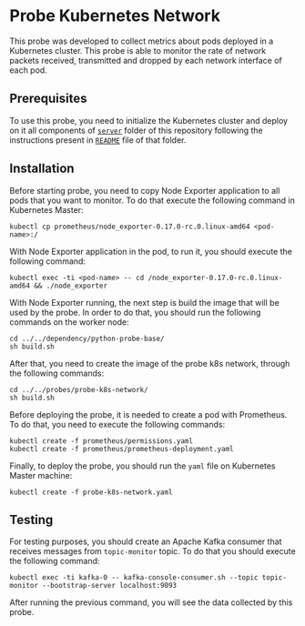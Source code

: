 
# Probe Kubernetes Network 
This probe was developed to collect metrics about pods deployed in a Kubernetes cluster. This probe is able to monitor the rate of network packets received, transmitted and dropped by each network interface of each pod.
## Prerequisites
To use this probe, you need to initialize the Kubernetes cluster and deploy on it all components of [`server`](https://github.com/eubr-atmosphere/tma-framework-m/tree/master/development/server) folder of this repository following the instructions present in [`README`](https://github.com/eubr-atmosphere/tma-framework-m/tree/master/development/server/README.md)  file of that folder.
## Installation

Before starting probe, you need to copy Node Exporter application to all pods that you want to monitor. To do that execute the following command in Kubernetes Master:
 ```
kubectl cp prometheus/node_exporter-0.17.0-rc.0.linux-amd64 <pod-name>:/
```
With Node Exporter application in the pod, to run it, you should execute the following command:
 ```
kubectl exec -ti <pod-name> -- cd /node_exporter-0.17.0-rc.0.linux-amd64 && ./node_exporter
```
With Node Exporter running, the next step is build the image that will be used by the probe.
In order to do that, you should run the following commands on the worker node:

```
cd ../../dependency/python-probe-base/
sh build.sh
```

After that, you need to create the image of the probe k8s network, through the following commands:

```
cd ../../probes/probe-k8s-network/
sh build.sh
```
Before deploying the probe, it is needed to create a pod with Prometheus. To do that, you need to execute the following commands:
```
kubectl create -f prometheus/permissions.yaml
kubectl create -f prometheus/prometheus-deployment.yaml
``` 
Finally, to deploy the probe, you should run the `yaml` file on Kubernetes Master machine:



```
kubectl create -f probe-k8s-network.yaml
```
## Testing

For testing purposes, you should create an Apache Kafka consumer that receives messages from `topic-monitor` topic. To do that you should execute the following command:

```
kubectl exec -ti kafka-0 -- kafka-console-consumer.sh --topic topic-monitor --bootstrap-server localhost:9093
```

After running the previous command, you will see the data collected by this probe.



